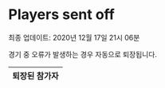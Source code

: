 # Players sent off
최종 업데이트: 2020년 12월 17일 21시 06분


경기 중 오류가 발생하는 경우 자동으로 퇴장됩니다.


| 퇴장된 참가자 |
|:---:|
